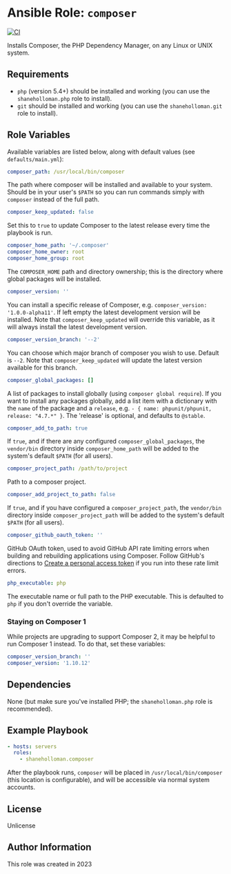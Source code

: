 # Ansible Role: `composer`

[![CI](https://github.com/shaneholloman/ansible-role-composer/actions/workflows/ci.yml/badge.svg)](https://github.com/shaneholloman/ansible-role-composer/actions/workflows/ci.yml)

Installs Composer, the PHP Dependency Manager, on any Linux or UNIX system.

## Requirements

  - `php` (version 5.4+) should be installed and working (you can use the `shaneholloman.php` role to install).
  - `git` should be installed and working (you can use the `shaneholloman.git` role to install).

## Role Variables

Available variables are listed below, along with default values (see `defaults/main.yml`):

```yml
composer_path: /usr/local/bin/composer
```

The path where composer will be installed and available to your system. Should be in your user's `$PATH` so you can run commands simply with `composer` instead of the full path.

```yml
composer_keep_updated: false
```

Set this to `true` to update Composer to the latest release every time the playbook is run.

```yml
composer_home_path: '~/.composer'
composer_home_owner: root
composer_home_group: root
```

The `COMPOSER_HOME` path and directory ownership; this is the directory where global packages will be installed.

```yml
composer_version: ''
```

You can install a specific release of Composer, e.g. `composer_version: '1.0.0-alpha11'`. If left empty the latest development version will be installed. Note that `composer_keep_updated` will override this variable, as it will always install the latest development version.

```yml
composer_version_branch: '--2'
```

You can choose which major branch of composer you wish to use. Default is `--2`. Note that `composer_keep_updated` will update the latest version available for this branch.

```yml
composer_global_packages: []
```

A list of packages to install globally (using `composer global require`). If you want to install any packages globally, add a list item with a dictionary with the `name` of the package and a `release`, e.g. `- { name: phpunit/phpunit, release: "4.7.*" }`. The 'release' is optional, and defaults to `@stable`.

```yml
composer_add_to_path: true
```

If `true`, and if there are any configured `composer_global_packages`, the `vendor/bin` directory inside `composer_home_path` will be added to the system's default `$PATH` (for all users).

```yml
composer_project_path: /path/to/project
```

Path to a composer project.

```yml
composer_add_project_to_path: false
```

If `true`, and if you have configured a `composer_project_path`, the `vendor/bin` directory inside `composer_project_path` will be added to the system's default `$PATH` (for all users).

```yml
composer_github_oauth_token: ''
```

GitHub OAuth token, used to avoid GitHub API rate limiting errors when building and rebuilding applications using Composer. Follow GitHub's directions to [Create a personal access token](https://help.github.com/articles/creating-an-access-token-for-command-line-use/) if you run into these rate limit errors.

```yml
php_executable: php
```

The executable name or full path to the PHP executable. This is defaulted to `php` if you don't override the variable.

### Staying on Composer 1

While projects are upgrading to support Composer 2, it may be helpful to run Composer 1 instead. To do that, set these variables:

```yml
composer_version_branch: ''
composer_version: '1.10.12'
```

## Dependencies

None (but make sure you've installed PHP; the `shaneholloman.php` role is recommended).

## Example Playbook

```yml
- hosts: servers
  roles:
    - shaneholloman.composer
```

After the playbook runs, `composer` will be placed in `/usr/local/bin/composer` (this location is configurable), and will be accessible via normal system accounts.

## License

Unlicense

## Author Information

This role was created in 2023
